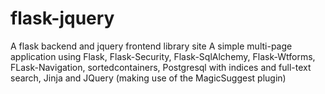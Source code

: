 # flask-jquery
A flask backend and jquery frontend library site
A simple multi-page application using Flask, Flask-Security, Flask-SqlAlchemy, Flask-Wtforms, FLask-Navigation, sortedcontainers, Postgresql with indices and full-text search, Jinja and JQuery (making use of the MagicSuggest plugin)
